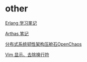 # other

[Erlang 学习笔记](20220614-erlang-note.md)

[Arthas 笔记](20230306-arthas-note.md)

[分布式系统韧性架构压舱石OpenChaos](20230306-openchaos.md)

[Vim 显示、去除换行符](20230316-vim-linebreaker.md)

